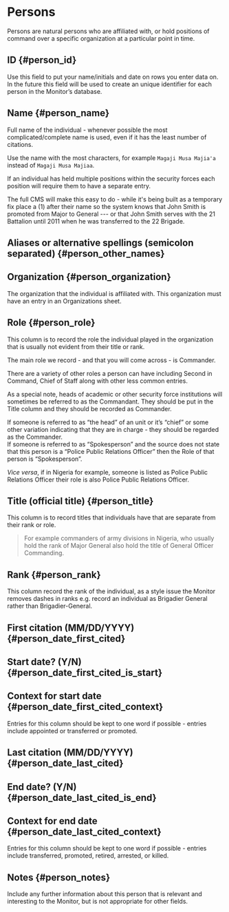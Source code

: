# Persons

Persons are natural persons who are affiliated with, or hold positions of command over a specific organization at a particular point in time. 

## ID {#person_id}

Use this field to put your name/initials and date on rows you enter data on. In the future this field will be used to create an unique identifier for each person in the Monitor’s database.

## Name {#person_name}

Full name of the individual - whenever possible the most complicated/complete name is used, even if it has the least number of citations.

Use the name with the most characters, for example `Magaji Musa Majia'a` instead of `Magaji Musa Majiaa`.

If an individual has held multiple positions within the security forces each position will require them to have a separate entry.

The full CMS will make this easy to do - while it's being built as a temporary fix place a \(1\) after their name so the system knows that John Smith is promoted from Major to General --- or that John Smith serves with the 21 Battalion until 2011 when he was transferred to the 22 Brigade.

## Aliases or alternative spellings \(semicolon separated\) {#person_other_names}

## Organization {#person_organization}

The organization that the individual is affiliated with. This organization must have an entry in an Organizations sheet.

## Role {#person_role}

This column is to record the role the individual played in the organization that is usually not evident from their title or rank.

The main role we record - and that you will come across - is Commander.

There are a variety of other roles a person can have including Second in Command, Chief of Staff along with other less common entries.

As a special note, heads of academic or other security force institutions will sometimes be referred to as the Commandant. They should be put in the Title column and they should be recorded as Commander.

If someone is referred to as “the head” of an unit or it’s “chief” or some other variation indicating that they are in charge - they should be regarded as the Commander.  
If someone is referred to as “Spokesperson” and the source does not state that this person is a “Police Public Relations Officer” then the Role of that person is “Spokesperson”.

_Vice versa_, if in Nigeria for example, someone is listed as Police Public Relations Officer their role is also Police Public Relations Officer.

## Title \(official title\) {#person_title}

This column is to record titles that individuals have that are separate from their rank or role.

> For example commanders of army divisions in Nigeria, who usually hold the rank of Major General also hold the title of General Officer Commanding.

## Rank {#person_rank}

This column record the rank of the individual, as a style issue the Monitor removes dashes in ranks e.g. record an individual as Brigadier General rather than Brigadier-General.

## First citation \(MM/DD/YYYY\) {#person_date_first_cited}

## Start date? \(Y/N\) {#person_date_first_cited_is_start}

## Context for start date {#person_date_first_cited_context}

Entries for this column should be kept to one word if possible - entries include appointed or transferred or promoted.

## Last citation \(MM/DD/YYYY\) {#person_date_last_cited}

## End date? \(Y/N\) {#person_date_last_cited_is_end}

## Context for end date {#person_date_last_cited_context}

Entries for this column should be kept to one word if possible - entries include transferred,  promoted, retired, arrested, or killed.

## Notes {#person_notes}

Include any further information about this person that is relevant and interesting to the Monitor, but is not appropriate for other fields.

